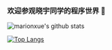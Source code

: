 ### 欢迎参观晓宇同学的程序世界 👋

![marionxue's github stats](https://github-readme-stats.vercel.app/api?username=melf-xyzh&theme=radical) 


[![Top Langs](https://github-readme-stats.vercel.app/api/top-langs/?username=melf-xyzh&layout=compact)](https://github.com/anuraghazra/github-readme-stats)


<!--
**melf-xyzh/melf-xyzh** is a ✨ _special_ ✨ repository because its `README.md` (this file) appears on your GitHub profile.

Here are some ideas to get you started:

- 🔭 I’m currently working on ...
- 🌱 I’m currently learning ...
- 👯 I’m looking to collaborate on ...
- 🤔 I’m looking for help with ...
- 💬 Ask me about ...
- 📫 How to reach me: ...
- 😄 Pronouns: ...
- ⚡ Fun fact: ...
-->
